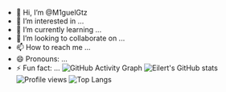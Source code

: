- 👋 Hi, I’m @M1guelGtz
- 👀 I’m interested in ...
- 🌱 I’m currently learning ...
- 💞️ I’m looking to collaborate on ...
- 📫 How to reach me ...
- 😄 Pronouns: ...
- ⚡ Fun fact: ...
![GitHub Activity Graph](https://github-readme-activity-graph.vercel.app/graph?username=M1guelGtz&theme=react-dark)
![Eilert's GitHub stats](https://github-readme-stats.vercel.app/api?username=M1guelGtz&show_icons=true&theme=radical)
![Profile views](https://komarev.com/ghpvc/?username=M1guelGtz&color=blue)
![Top Langs](https://github-readme-stats.vercel.app/api/top-langs/?username=M1guelGtz&layout=compact&theme=radical)

<!---
M1guelGtz/M1guelGtz is a ✨ special ✨ repository because its `README.md` (this file) appears on your GitHub profile.
You can click the Preview link to take a look at your changes.
--->
